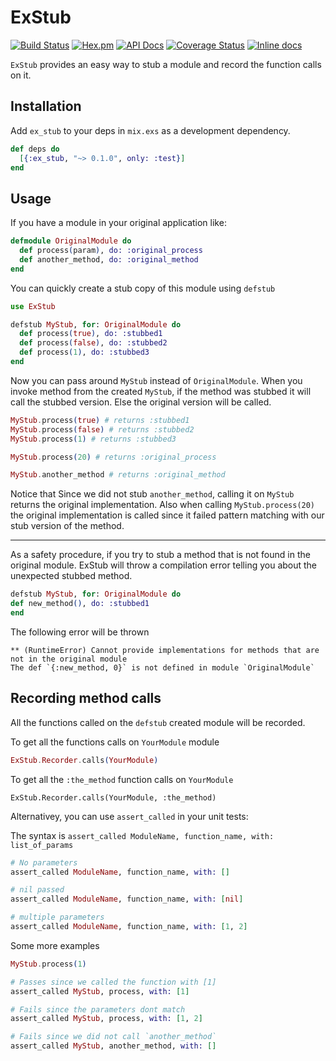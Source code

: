 # ExStub
[![Build Status](https://travis-ci.org/oarrabi/ex_stub.svg?branch=master)](https://travis-ci.org/oarrabi/ex_stub)
[![Hex.pm](https://img.shields.io/hexpm/v/ex_stub.svg)](https://hex.pm/packages/ex_stub)
[![API Docs](https://img.shields.io/badge/api-docs-yellow.svg?style=flat)](http://hexdocs.pm/ex_stub/)
[![Coverage Status](https://coveralls.io/repos/github/oarrabi/ex_stub/badge.svg?branch=master)](https://coveralls.io/github/oarrabi/ex_stub?branch=master)
[![Inline docs](http://inch-ci.org/github/oarrabi/ex_stub.svg?branch=master)](http://inch-ci.org/github/oarrabi/ex_stub)

`ExStub` provides an easy way to stub a module and record the function calls on it.

## Installation

Add `ex_stub` to your deps in `mix.exs` as a development dependency.

```elixir
def deps do
  [{:ex_stub, "~> 0.1.0", only: :test}]
end
```

## Usage

If you have a module in your original application like:

```elixir
defmodule OriginalModule do
  def process(param), do: :original_process
  def another_method, do: :original_method
end
```

You can quickly create a stub copy of this module using `defstub`

```elixir
use ExStub

defstub MyStub, for: OriginalModule do
  def process(true), do: :stubbed1
  def process(false), do: :stubbed2
  def process(1), do: :stubbed3
end
```

Now you can pass around `MyStub` instead of `OriginalModule`.
When you invoke method from the created `MyStub`, if the method was stubbed it will call the stubbed version.
Else the original version will be called.

```elixir
MyStub.process(true) # returns :stubbed1
MyStub.process(false) # returns :stubbed2
MyStub.process(1) # returns :stubbed3

MyStub.process(20) # returns :original_process

MyStub.another_method # returns :original_method
```

Notice that Since we did not stub `another_method`, calling it on `MyStub` returns the original implementation.
Also when calling `MyStub.process(20)` the original implementation is called since it failed pattern matching with our stub version of the method.

----

As a safety procedure, if you try to stub a method that is not found in the original module. ExStub will throw a compilation error telling you about the unexpected stubbed method.

```elixir
defstub MyStub, for: OriginalModule do
def new_method(), do: :stubbed1
end
```

The following error will be thrown

```
** (RuntimeError) Cannot provide implementations for methods that are not in the original module
The def `{:new_method, 0}` is not defined in module `OriginalModule`
```

## Recording method calls
All the functions called on the `defstub` created module will be recorded.

To get all the functions calls on `YourModule` module
```elixir
ExStub.Recorder.calls(YourModule)
```

To get all the `:the_method` function calls on `YourModule` 
```elixr
ExStub.Recorder.calls(YourModule, :the_method)
```

Alternativey, you can use `assert_called` in your unit tests:

The syntax is `assert_called ModuleName, function_name, with: list_of_params`

```elixir
# No parameters
assert_called ModuleName, function_name, with: []

# nil passed
assert_called ModuleName, function_name, with: [nil]

# multiple parameters
assert_called ModuleName, function_name, with: [1, 2]
```

Some more examples

```elixir
MyStub.process(1)

# Passes since we called the function with [1]
assert_called MyStub, process, with: [1]

# Fails since the parameters dont match
assert_called MyStub, process, with: [1, 2]

# Fails since we did not call `another_method`
assert_called MyStub, another_method, with: []
```
